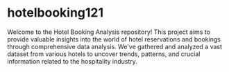 # hotelbooking121
Welcome to the Hotel Booking Analysis repository! This project aims to provide valuable insights into the world of hotel reservations and bookings through comprehensive data analysis. We've gathered and analyzed a vast dataset from various hotels to uncover trends, patterns, and crucial information related to the hospitality industry.

